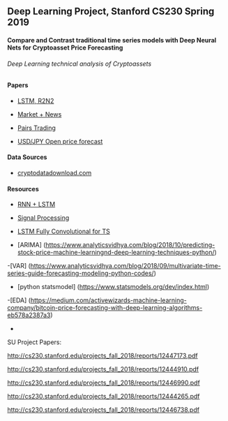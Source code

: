 ## Deep Learning Project, Stanford CS230 Spring 2019

#### Compare and Contrast traditional time series models with Deep Neural Nets for Cryptoasset Price Forecasting

###### Deep Learning technical analysis of Cryptoassets


#### Papers

- [LSTM, R2N2](http://cs230.stanford.edu/files_winter_2018/projects/6940331.pdf
)

- [Market + News](
http://cs230.stanford.edu/projects_fall_2018/reports/12444265.pdf)

- [Pairs Trading](
http://cs230.stanford.edu/projects_fall_2018/reports/12446738.pdf)

- [USD/JPY Open price forecast](http://cs230.stanford.edu/projects_spring_2018/reports/8284938.pdf)

#### Data Sources

- [cryptodatadownload.com](https://www.cryptodatadownload.com/data/northamerican/)

#### Resources
- [RNN + LSTM](https://machinelearningmastery.com/time-series-prediction-lstm-recurrent-neural-networks-python-keras/)

- [Signal Processing](https://medium.com/@alexrachnog/deep-learning-the-final-frontier-for-signal-processing-and-time-series-analysis-734307167ad6)

- [LSTM Fully Convolutional for TS](https://arxiv.org/pdf/1709.05206.pdf)

- [ARIMA] (https://www.analyticsvidhya.com/blog/2018/10/predicting-stock-price-machine-learningnd-deep-learning-techniques-python/)

-[VAR] (https://www.analyticsvidhya.com/blog/2018/09/multivariate-time-series-guide-forecasting-modeling-python-codes/)

- [python statsmodel] (https://www.statsmodels.org/dev/index.html)

-[EDA] (https://medium.com/activewizards-machine-learning-company/bitcoin-price-forecasting-with-deep-learning-algorithms-eb578a2387a3)

-


SU Project Papers:

http://cs230.stanford.edu/projects_fall_2018/reports/12447173.pdf 

http://cs230.stanford.edu/projects_fall_2018/reports/12444910.pdf

http://cs230.stanford.edu/projects_fall_2018/reports/12446990.pdf

http://cs230.stanford.edu/projects_fall_2018/reports/12444265.pdf 

http://cs230.stanford.edu/projects_fall_2018/reports/12446738.pdf
